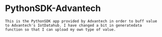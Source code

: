 # PythonSDK-Advantech
	This is the PythonSDK app provided by Advantech in order to buff value to Advantech's IotDatahub. I have changed a bit in generatedata function so that I can upload my own type of value.
